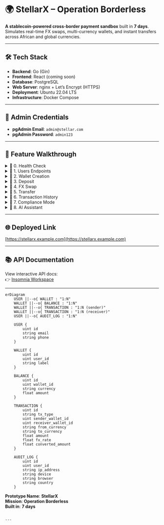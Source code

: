 # 🌍 StellarX – Operation Borderless

**A stablecoin-powered cross-border payment sandbox** built in **7 days**.  
Simulates real-time FX swaps, multi-currency wallets, and instant transfers across African and global currencies.

>

---

## 🛠️ Tech Stack

- **Backend**: Go (Gin)
- **Frontend**: React (coming soon)
- **Database**: PostgreSQL
- **Web Server**: nginx + Let’s Encrypt (HTTPS)
- **Deployment**: Ubuntu 22.04 LTS
- **Infrastructure**: Docker Compose

---

## 🔐 Admin Credentials

- **pgAdmin Email**: `admin@stellar.com`
- **pgAdmin Password**: `admin123`

---

## 🧭 Feature Walkthrough

<details>
<summary>📁 0. Health Check</summary>

<details>
<summary>✅ GET /ping</summary>

#### Request

```http
GET /ping
```

#### Response

```json
{
  "message": "pong"
}
```

✅ Confirms API is live and responsive

</details>

</details>

<details>
<summary>📁 1. Users Endpoints</summary>

<details>
<summary>✅ POST /api/v1/users</summary>

#### Request

```http
POST /api/v1/users
Content-Type: application/json
```

```json
{
  "email": "awwalEUR@gmail.com",
  "phone": "+237670045009"
}
```

#### Response

```json
{
  "message": "User created successfully",
  "userId": 12,
  "email": "awwalEUR@gmail.com",
  "phone": "+237670045009"
}
```

✅ User created for wallet association

</details>

<details>
<summary>✅ GET /api/v1/users/:userId</summary>

#### Request

```http
GET /api/v1/users/12
```

#### Response

```json
{
  "user": {
    "id": 12,
    "email": "awwalEUR@gmail.com",
    "phone": "+237670045009",
    "created_at": "2025-08-28T10:00:00Z"
  }
}
```

✅ User details retrieved

</details>

<details>
<summary>✅ GET /api/v1/users/email/:email</summary>

#### Request

```http
GET /api/v1/users/email/awwalEUR@gmail.com
```

#### Response

```json
{
  "user": {
    "id": 12,
    "email": "awwalEUR@gmail.com",
    "phone": "+237670045009"
  }
}
```

✅ User retrieved by email

</details>

</details>

<details>
<summary>📁 2. Wallet Creation</summary>

<details>
<summary>✅ POST /api/v1/wallet</summary>

#### Request

```http
POST /api/v1/wallet
Content-Type: application/json
```

```json
{
  "email": "awwalEUR@gmail.com",
  "label": "Nigeria Wallet"
}
```

#### Response

```json
{
  "message": "Wallet created successfully",
  "userId": 13,
  "email": "awwalEUR@gmail.com"
}
```

✅ Wallet initialized with zero balances for `cNGN`, `cXAF`, `USDx`, `EURx`

</details>

<details>
<summary>✅ GET /api/v1/wallet/:userId</summary>

#### Request

```http
GET /api/v1/wallet/13
```

#### Response

```json
{
  "wallet": {
    "id": 13,
    "user_id": 13,
    "label": "Nigeria Wallet",
    "balances": [
      { "currency": "cNGN", "amount": 10000 },
      { "currency": "USDx", "amount": 6.67 }
    ]
  }
}
```

✅ Confirms wallet and balances

</details>

</details>

<details>
<summary>📁 3. Deposit</summary>

<details>
<summary>✅ POST /api/v1/deposit</summary>

#### Request

```http
POST /api/v1/deposit
Content-Type: application/json
```

```json
{
  "user_id": 14,
  "currency": "cNGN",
  "amount": 10000
}
```

#### Response

```json
{
  "message": "Deposit successful",
  "currency": "cNGN",
  "amount": 10000
}
```

✅ Balance updated instantly

</details>

</details>

<details>
<summary>📁 4. FX Swap</summary>

<details>
<summary>✅ POST /api/v1/swap</summary>

#### Request

```http
POST /api/v1/swap
Content-Type: application/json
```

```json
{
  "walletId": 7,
  "fromCurrency": "cNGN",
  "toCurrency": "USDx",
  "amount": 5000
}
```

#### Response

```json
{
  "message": "Swap successful",
  "transaction": {
    "tx_type": "swap",
    "from_currency": "cNGN",
    "to_currency": "USDx",
    "amount": 5000,
    "converted_amount": 3.33,
    "fx_rate": 0.000666,
    "status": "completed"
  }
}
```

✅ Used live FX rate from `api.frankfurter.dev`

</details>

</details>

<details>
<summary>📁 5. Transfer</summary>

<details>
<summary>✅ POST /api/v1/transfer</summary>

#### Request

```http
POST /api/v1/transfer
Content-Type: application/json
```

```json
{
  "sender_wallet_id": 7,
  "receiver_wallet_id": 8,
  "from_currency": "USDx",
  "to_currency": "cNGN",
  "amount": 100000
}
```

#### Response

```json
{
  "message": "Transfer successful",
  "transaction": {
    "tx_type": "transfer",
    "sender_wallet_id": 7,
    "receiver_wallet_id": 8,
    "from_currency": "USDx",
    "to_currency": "cNGN",
    "amount": 100000,
    "converted_amount": 150000000,
    "fx_rate": 1500,
    "status": "completed"
  }
}
```

✅ Auto-converted using FX rate; atomic transaction

</details>

</details>

<details>
<summary>📁 6. Transaction History</summary>

<details>
<summary>✅ GET /api/v1/transaction/:userId</summary>

#### Request

```http
GET /api/v1/transaction/14
```

#### Response

```json
{
  "userId": 14,
  "transactions": [
    {
      "tx_type": "deposit",
      "from_currency": "cNGN",
      "amount": 10000,
      "created_at": "2025-08-28T10:00:00Z"
    },
    {
      "tx_type": "swap",
      "from_currency": "cNGN",
      "to_currency": "USDx",
      "amount": 5000,
      "fx_rate": 0.000666,
      "created_at": "2025-08-28T10:05:00Z"
    }
  ]
}
```

✅ Chronological order; includes FX rates

</details>

</details>

<details>
<summary>📁 7. Compliance Mode</summary>

<details>
<summary>✅ GET /api/v1/audit/:userId (Coming Soon)</summary>

> ✅ Audit logging middleware is implemented and ready to capture:
>
> - IP Address
> - Device
> - Browser
> - Country
>
> Will be activated in production deployment.

</details>

</details>

<details>
<summary>📁 8. AI Assistant</summary>

<details>
<summary>✅ GET /api/v1/ask?q=what is the latest most stable coin</summary>

#### Request

```http
GET /api/v1/ask?q=what+is+the+latest+most+stable+coin
```

#### Response

```json
{
  "query": "what is the latest most stable coin",
  "answer": "Among the stablecoins in this system (cNGN, cXAF, USDx, EURx), USDx is typically the most stable as it's pegged 1:1 to the US Dollar."
}
```

✅ Powered by OpenAI, grounded in real FX data

</details>

</details>

---

## 🌐 Deployed Link

[https://stellarx.example.com](https://stellarx.example.com)

---

## 📚 API Documentation

View interactive API docs:  
👉 [Insomnia Workspace](https://insomnia.rest/docs/your-link)

---

```mermaid
erDiagram
    USER ||--o{ WALLET : "1:N"
    WALLET ||--o{ BALANCE : "1:N"
    WALLET ||--o{ TRANSACTION : "1:N (sender)"
    WALLET ||--o{ TRANSACTION : "1:N (receiver)"
    USER ||--o{ AUDIT_LOG : "1:N"

    USER {
        uint id
        string email
        string phone
    }

    WALLET {
        uint id
        uint user_id
        string label
    }

    BALANCE {
        uint id
        uint wallet_id
        string currency
        float amount
    }

    TRANSACTION {
        uint id
        string tx_type
        uint sender_wallet_id
        uint receiver_wallet_id
        string from_currency
        string to_currency
        float amount
        float fx_rate
        float converted_amount
    }

    AUDIT_LOG {
        uint id
        uint user_id
        string ip_address
        string device
        string browser
        string country
    }
```

**Prototype Name**: **StellarX**  
**Mission**: **Operation Borderless**  
**Built in**: **7 days**

```

---

```
